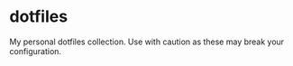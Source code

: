 # dotfiles
My personal dotfiles collection.  Use with caution as these may break your configuration.

